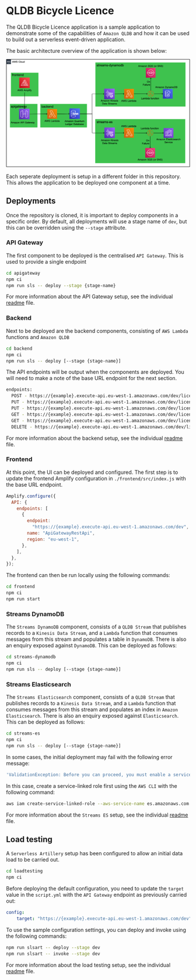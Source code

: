 # QLDB Bicycle Licence

The QLDB Bicycle Licence application is a sample application to demonstrate some of the capabilities of `Amazon QLDB` and how it can be used to build out a serverless event-driven application.

The basic architecture overview of the application is shown below:

![Architecture Overview](images/architecture-overview.png)

Each seperate deployment is setup in a different folder in this repository. This allows the application to be deployed one component at a time.

## Deployments

Once the repository is cloned, it is important to deploy components in a specific order. By default, all deployments will use a stage name of `dev`, but this can be overridden using the `--stage` attribute.

### API Gateway

The first component to be deployed is the centralised `API Gateway`. This is used to provide a single endpoint

``` bash
cd apigateway
npm ci
npm run sls -- deploy --stage {stage-name}
```

For more information about the API Gateway setup, see the individual [readme](/apigateway) file.

### Backend

Next to be deployed are the backend components, consisting of `AWS Lambda` functions and `Amazon QLDB`

``` bash
cd backend
npm ci
npm run sls -- deploy [--stage {stage-name}]
```

The API endpoints will be output when the components are deployed. You will need to make a note of the base URL endpoint for the next section.

```bash
endpoints:
  POST - https://{example}.execute-api.eu-west-1.amazonaws.com/dev/licences
  PUT - https://{example}.execute-api.eu-west-1.amazonaws.com/dev/licences
  PUT - https://{example}.execute-api.eu-west-1.amazonaws.com/dev/licences/contact
  GET - https://{example}.execute-api.eu-west-1.amazonaws.com/dev/licences/{licenceid}
  GET - https://{example}.execute-api.eu-west-1.amazonaws.com/dev/licences/history/{licenceid}
  DELETE - https://{example}.execute-api.eu-west-1.amazonaws.com/dev/licences
```

For more information about the backend setup, see the individual [readme](/backend) file.

### Frontend

At this point, the UI can be deployed and configured. The first step is to update the frontend Amplify configuration in ```./frontend/src/index.js``` with the base URL endpoint.

``` javascript
Amplify.configure({
  API: {
    endpoints: [
      {
        endpoint:
          "https://{example}.execute-api.eu-west-1.amazonaws.com/dev",
        name: "ApiGatewayRestApi",
        region: "eu-west-1",
      },
    ],
  },
});
```

The frontend can then be run locally using the following commands:

``` bash
cd frontend
npm ci
npm run start
```

### Streams DynamoDB

The `Streams DynamoDB` component, consists of a `QLDB Stream` that publishes records to a `Kinesis Data Stream`, and a `Lambda` function that consumes messages from this stream and populates a table in `DynamoDB`. There is also an enquiry exposed against `DynamoDB`. This can be deployed as follows:

``` bash
cd streams-dynamodb
npm ci
npm run sls -- deploy [--stage {stage-name}]
```

### Streams Elasticsearch

The `Streams Elasticsearch` component, consists of a `QLDB Stream` that publishes records to a `Kinesis Data Stream`, and a `Lambda` function that consumes messages from this stream and populates an index in `Amazon Elasticsearch`. There is also an enquiry exposed against `Elasticsearch`. This can be deployed as follows:

``` bash
cd streams-es
npm ci
npm run sls -- deploy [--stage {stage-name}]
```

In some cases, the initial deployment may fail with the following error message:

```bash
'ValidationException: Before you can proceed, you must enable a service-linked role to give Amazon ES permissions to access your VPC'
```

In this case, create a service-linked role first using the `AWS CLI` with the following command:

```bash
aws iam create-service-linked-role --aws-service-name es.amazonaws.com
```

For more information about the `Streams ES` setup, see the individual [readme](/streams-es) file.

## Load testing

A `Serverless Artillery` setup has been configured to allow an initial data load to be carried out.

```bash
cd loadtesting
npm ci
```

Before deploying the default configuration, you need to update the `target` value in the `script.yml` with the `API Gateway` endpoint as previously carried out:

```yml
config:
    target: "https://{example}.execute-api.eu-west-1.amazonaws.com/dev"
```

To use the sample configuration settings, you can deploy and invoke using the following commands:

```bash
npm run slsart -- deploy --stage dev
npm run slsart -- invoke --stage dev
```

For more information about the load testing setup, see the individual [readme](/loadtest) file.
